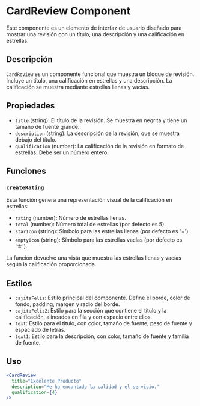 # CardReview Component

Este componente es un elemento de interfaz de usuario diseñado para mostrar una revisión con un título, una descripción y una calificación en estrellas.

## Descripción

`CardReview` es un componente funcional que muestra un bloque de revisión. Incluye un título, una calificación en estrellas y una descripción. La calificación se muestra mediante estrellas llenas y vacías.

## Propiedades

- `title` (string): El título de la revisión. Se muestra en negrita y tiene un tamaño de fuente grande.
- `description` (string): La descripción de la revisión, que se muestra debajo del título.
- `qualification` (number): La calificación de la revisión en formato de estrellas. Debe ser un número entero.

## Funciones

### `createRating`

Esta función genera una representación visual de la calificación en estrellas:

- `rating` (number): Número de estrellas llenas.
- `total` (number): Número total de estrellas (por defecto es 5).
- `starIcon` (string): Símbolo para las estrellas llenas (por defecto es '⭐').
- `emptyIcon` (string): Símbolo para las estrellas vacías (por defecto es '☆').

La función devuelve una vista que muestra las estrellas llenas y vacías según la calificación proporcionada.

## Estilos

- `cajitaFeliz`: Estilo principal del componente. Define el borde, color de fondo, padding, margen y radio del borde.
- `cajitaFeliz2`: Estilo para la sección que contiene el título y la calificación, alineados en fila y con espacio entre ellos.
- `text`: Estilo para el título, con color, tamaño de fuente, peso de fuente y espaciado de letras.
- `text1`: Estilo para la descripción, con color, tamaño de fuente y familia de fuente.

## Uso

```jsx
<CardReview
  title="Excelente Producto"
  description="Me ha encantado la calidad y el servicio."
  qualification={4}
/>
